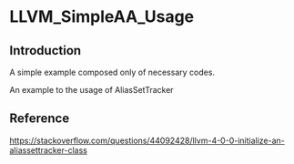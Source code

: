 # LLVM_SimpleAA_Usage
## Introduction
A simple example composed only of necessary codes.

An example to the usage of AliasSetTracker
## Reference
https://stackoverflow.com/questions/44092428/llvm-4-0-0-initialize-an-aliassettracker-class
